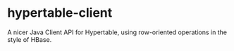 hypertable-client
=================

A nicer Java Client API for Hypertable, using row-oriented operations in the style of HBase.
